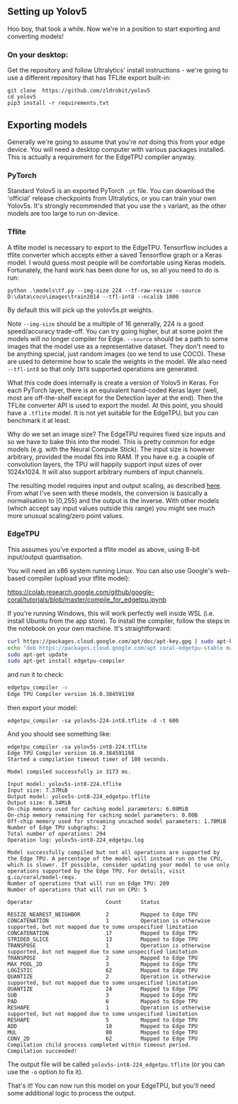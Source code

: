

## Setting up Yolov5

Hoo boy, that took a while. Now we're in a position to start exporting and converting models!

### On your desktop:

Get the repository and follow Ultralytics' install instructions - we're going to use a different repository that has TFLite export built-in:

```
git clone  https://github.com/zldrobit/yolov5
cd yolov5
pip3 install -r requirements.txt
```

## Exporting models

Generally we're going to assume that you're _not_ doing this from your edge device. You will need a desktop computer with various packages installed. This is actually a requirement for the EdgeTPU compiler anyway.

### PyTorch

Standard Yolov5 is an exported PyTorch `.pt` file. You can download the 'official' release checkpoints from Ultralytics, or you can train your own Yolov5s. It's strongly recommended that you use the `s` variant, as the other models are too large to run on-device.

### Tflite

A tflite model is necessary to export to the EdgeTPU. Tensorflow includes a tflite converter which accepts either a saved Tensorflow graph or a Keras model. I would guess most people will be comfortable using Keras models. Fortunately, the hard work has been done for us, so all you need to do is run:

```
python .\models\tf.py --img-size 224 --tf-raw-resize --source D:\data\coco\images\train2014 --tfl-int8 --ncalib 1000
```

By default this will pick up the yolov5s.pt weights.

Note `--img-size` should be a multiple of 16 generally, 224 is a good speed/accuracy trade-off. You can try going higher, but at some point the models will no longer compiler for Edge. `--source` should be a path to some images that the model use as a representative dataset. They don't need to be anything special, just random images (so we tend to use COCO). These are used to determine how to scale the weights in the model. We also need `--tfl-int8` so that only `INT8` supported operations are generated.

What this code does internally is create a version of Yolov5 in Keras. For each PyTorch layer, there is an equivalent hand-coded Keras layer (well, most are off-the-shelf except for the Detection layer at the end). Then the TFLite converter API is used to export the model. At this point, you should have a `.tflite` model. It is not yet suitable for the EdgeTPU, but you can benchmark it at least.

Why do we set an image size? The EdgeTPU requires fixed size inputs and so we have to bake this into the model. This is pretty common for edge models (e.g. with the Neural Compute Stick). The input size is however arbitrary, provided the model fits into RAM. If you have e.g. a couple of convolution layers, the TPU will happily support input sizes of over 1024x1024. It will also support arbitrary numbers of input channels.

The resulting model requires input and output scaling, as described [here](https://www.tensorflow.org/lite/performance/quantization_spec). From what I've seen with these models, the conversion is basically a normalisation to [0,255) and the output is the inverse. With other models (which accept say input values outside this range) you might see much more unusual scaling/zero point values.

### EdgeTPU

This assumes you've exported a tflite model as above, using 8-bit input/output quantisation.

You will need an x86 system running Linux. You can also use Google's web-based compiler (upload your tflite model):

https://colab.research.google.com/github/google-coral/tutorials/blob/master/compile_for_edgetpu.ipynb

If you're running Windows, this will work perfectly well inside WSL (i.e. install Ubuntu from the app store). To install the compiler, follow the steps in the notebook on your own machine. It's straightforward:

```bash
curl https://packages.cloud.google.com/apt/doc/apt-key.gpg | sudo apt-key add -
echo "deb https://packages.cloud.google.com/apt coral-edgetpu-stable main" | sudo tee /etc/apt/sources.list.d/coral-edgetpu.list
sudo apt-get update
sudo apt-get install edgetpu-compiler	
```

and run it to check:

```bash
edgetpu_compiler -v
Edge TPU Compiler version 16.0.384591198
```

then export your model:

```
edgetpu_compiler -sa yolov5s-224-int8.tflite -d -t 600
```

And you should see something like:

```
edgetpu_compiler -sa yolov5s-int8-224.tflite
Edge TPU Compiler version 16.0.384591198
Started a compilation timeout timer of 180 seconds.

Model compiled successfully in 3173 ms.

Input model: yolov5s-int8-224.tflite
Input size: 7.37MiB
Output model: yolov5s-int8-224_edgetpu.tflite
Output size: 8.34MiB
On-chip memory used for caching model parameters: 6.08MiB
On-chip memory remaining for caching model parameters: 0.00B
Off-chip memory used for streaming uncached model parameters: 1.70MiB
Number of Edge TPU subgraphs: 2
Total number of operations: 294
Operation log: yolov5s-int8-224_edgetpu.log

Model successfully compiled but not all operations are supported by the Edge TPU. A percentage of the model will instead run on the CPU, which is slower. If possible, consider updating your model to use only operations supported by the Edge TPU. For details, visit g.co/coral/model-reqs.
Number of operations that will run on Edge TPU: 289
Number of operations that will run on CPU: 5

Operator                       Count      Status

RESIZE_NEAREST_NEIGHBOR        2          Mapped to Edge TPU
CONCATENATION                  1          Operation is otherwise supported, but not mapped due to some unspecified limitation
CONCATENATION                  17         Mapped to Edge TPU
STRIDED_SLICE                  13         Mapped to Edge TPU
TRANSPOSE                      1          Operation is otherwise supported, but not mapped due to some unspecified limitation
TRANSPOSE                      2          Mapped to Edge TPU
MAX_POOL_2D                    3          Mapped to Edge TPU
LOGISTIC                       62         Mapped to Edge TPU
QUANTIZE                       2          Operation is otherwise supported, but not mapped due to some unspecified limitation
QUANTIZE                       24         Mapped to Edge TPU
SUB                            3          Mapped to Edge TPU
PAD                            6          Mapped to Edge TPU
RESHAPE                        1          Operation is otherwise supported, but not mapped due to some unspecified limitation
RESHAPE                        5          Mapped to Edge TPU
ADD                            10         Mapped to Edge TPU
MUL                            80         Mapped to Edge TPU
CONV_2D                        62         Mapped to Edge TPU
Compilation child process completed within timeout period.
Compilation succeeded!
```

The output file will be called `yolov5s-int8-224_edgetpu.tflite` (or you can use the `-o` option to fix it).

That's it! You can now run this model on your EdgeTPU, but you'll need some additional logic to process the output.